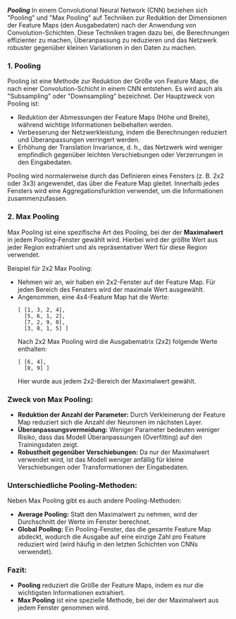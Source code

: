 ***Pooling***
In einem Convolutional Neural Network (CNN) beziehen sich "Pooling" und "Max Pooling" auf Techniken zur Reduktion der Dimensionen der Feature Maps (den Ausgabedaten) nach der Anwendung von Convolution-Schichten. Diese Techniken tragen dazu bei, die Berechnungen effizienter zu machen, Überanpassung zu reduzieren und das Netzwerk robuster gegenüber kleinen Variationen in den Daten zu machen.

### 1. **Pooling**
Pooling ist eine Methode zur Reduktion der Größe von Feature Maps, die nach einer Convolution-Schicht in einem CNN entstehen. Es wird auch als "Subsampling" oder "Downsampling" bezeichnet. Der Hauptzweck von Pooling ist:
   - Reduktion der Abmessungen der Feature Maps (Höhe und Breite), während wichtige Informationen beibehalten werden.
   - Verbesserung der Netzwerkleistung, indem die Berechnungen reduziert und Überanpassungen verringert werden.
   - Erhöhung der Translation Invariance, d. h., das Netzwerk wird weniger empfindlich gegenüber leichten Verschiebungen oder Verzerrungen in den Eingabedaten.

Pooling wird normalerweise durch das Definieren eines Fensters (z. B. 2x2 oder 3x3) angewendet, das über die Feature Map gleitet. Innerhalb jedes Fensters wird eine Aggregationsfunktion verwendet, um die Informationen zusammenzufassen.

### 2. **Max Pooling**
Max Pooling ist eine spezifische Art des Pooling, bei der der **Maximalwert** in jedem Pooling-Fenster gewählt wird. Hierbei wird der größte Wert aus jeder Region extrahiert und als repräsentativer Wert für diese Region verwendet.

Beispiel für 2x2 Max Pooling:
- Nehmen wir an, wir haben ein 2x2-Fenster auf der Feature Map. Für jeden Bereich des Fensters wird der maximale Wert ausgewählt.
- Angenommen, eine 4x4-Feature Map hat die Werte:
  ```
  [ [1, 3, 2, 4],
    [5, 6, 1, 2],
    [7, 2, 9, 0],
    [3, 8, 1, 5] ]
  ```
  Nach 2x2 Max Pooling wird die Ausgabematrix (2x2) folgende Werte enthalten:
  ```
  [ [6, 4],
    [8, 9] ]
  ```
  Hier wurde aus jedem 2x2-Bereich der Maximalwert gewählt.

### Zweck von Max Pooling:
   - **Reduktion der Anzahl der Parameter:** Durch Verkleinerung der Feature Map reduziert sich die Anzahl der Neuronen im nächsten Layer.
   - **Überanpassungsvermeidung:** Weniger Parameter bedeuten weniger Risiko, dass das Modell Überanpassungen (Overfitting) auf den Trainingsdaten zeigt.
   - **Robustheit gegenüber Verschiebungen:** Da nur der Maximalwert verwendet wird, ist das Modell weniger anfällig für kleine Verschiebungen oder Transformationen der Eingabedaten.

### Unterschiedliche Pooling-Methoden:
Neben Max Pooling gibt es auch andere Pooling-Methoden:
   - **Average Pooling:** Statt den Maximalwert zu nehmen, wird der Durchschnitt der Werte im Fenster berechnet.
   - **Global Pooling:** Ein Pooling-Fenster, das die gesamte Feature Map abdeckt, wodurch die Ausgabe auf eine einzige Zahl pro Feature reduziert wird (wird häufig in den letzten Schichten von CNNs verwendet).

### Fazit:
- **Pooling** reduziert die Größe der Feature Maps, indem es nur die wichtigsten Informationen extrahiert.
- **Max Pooling** ist eine spezielle Methode, bei der der Maximalwert aus jedem Fenster genommen wird.
